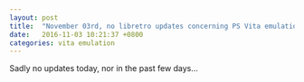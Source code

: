 ```yaml
---
layout: post
title:  "November 03rd, no libretro updates concerning PS Vita emulation and emulators"
date:   2016-11-03 10:21:37 +0800
categories: vita emulation
---
```


Sadly no updates today, nor in the past few days...
